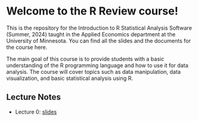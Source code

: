 # Welcome to the R Review course!

This is the repository for the Introduction to R Statistical Analysis Software (Summer, 2024) taught in the Applied Economics department at the University of Minnesota. You can find all the slides and the documents for the course here.

The main goal of this course is to provide students with a basic understanding of the R programming language and how to use it for data analysis. The course will cover topics such as data manipulation, data visualization, and basic statistical analysis using R.




## Lecture Notes
<!-- https://shunkei3.github.io/R-slides/ -->
+ Lecture 0: [slides](https://shunkei3.github.io/R-slides/Lec_notes/Lec0/Lec0.html)